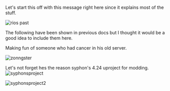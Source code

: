 Let's start this off with this message right here since it explains most of the stuff.

![rios past](https://github.com/user-attachments/assets/67a54382-65a2-4dfb-8de0-c69b3b5ee529)


The following have been shown in previous docs but I thought it would be a good idea to include them here.

Making fun of someone who had cancer in his old server.

![zonngster](https://github.com/user-attachments/assets/56ec074a-d512-4709-84f3-3c47486b0a36)

Let's not forget hes the reason syphon's 4.24 uproject for modding.
![syphonsproject](https://github.com/user-attachments/assets/ede82365-2e83-4450-9f7b-be2c07e0462c)

![syphonsproject2](https://github.com/user-attachments/assets/c993adfb-4cdb-4eec-a79f-5cc20f1a8573)


